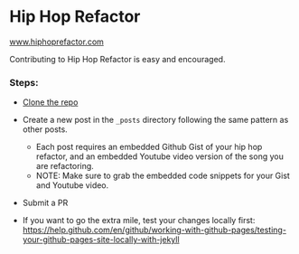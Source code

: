 # Hip Hop Refactor
www.hiphoprefactor.com

Contributing to Hip Hop Refactor is easy and encouraged. 

### Steps:

- [Clone the repo](https://github.com/hiphoprefactor/hiphoprefactor.github.io)
- Create a new post in the `_posts` directory following the same pattern as other posts.
    - Each post requires an embedded Github Gist of your hip hop refactor, and an embedded Youtube video version of the song you are refactoring.
    - NOTE: Make sure to grab the embedded code snippets for your Gist and Youtube video.
- Submit a PR

- If you want to go the extra mile, test your changes locally first: https://help.github.com/en/github/working-with-github-pages/testing-your-github-pages-site-locally-with-jekyll


